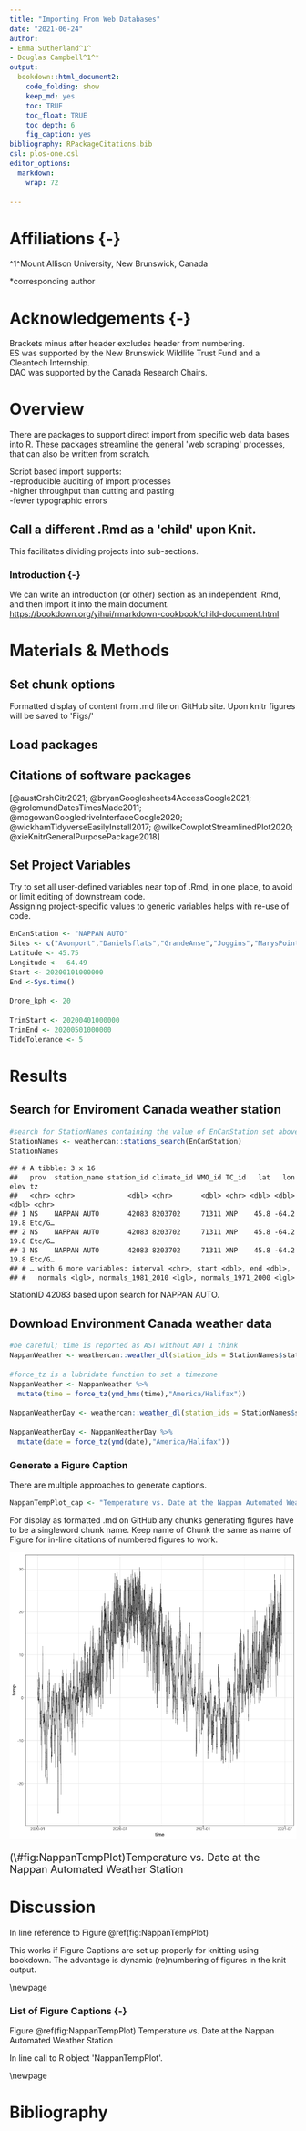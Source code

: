 ```yaml
---
title: "Importing From Web Databases"
date: "2021-06-24"
author:
- Emma Sutherland^1^
- Douglas Campbell^1^*
output:
  bookdown::html_document2:
    code_folding: show
    keep_md: yes
    toc: TRUE
    toc_float: TRUE
    toc_depth: 6
    fig_caption: yes
bibliography: RPackageCitations.bib
csl: plos-one.csl
editor_options: 
  markdown: 
    wrap: 72

---
```

<style type="text/css">
p.caption {
  font-size: 18px;
}
</style>




# Affiliations {-}
^1^Mount Allison University, New Brunswick, Canada  

*corresponding author  

# Acknowledgements {-}
Brackets minus after header excludes header from numbering.  
ES was supported by the New Brunswick Wildlife Trust Fund and a Cleantech Internship.  
DAC was supported by the Canada Research Chairs.

# Overview
There are packages to support direct import from specific web data bases into R.
These packages streamline the general 'web scraping' processes, that can also be written from scratch.

Script based import supports:  
-reproducible auditing of import processes  
-higher throughput than cutting and pasting  
-fewer typographic errors

## Call a different .Rmd as a 'child' upon Knit.
This facilitates dividing projects into sub-sections.










### Introduction  {-}  
We can write an introduction (or other) section as an independent .Rmd, and then import it into the main document.
https://bookdown.org/yihui/rmarkdown-cookbook/child-document.html

# Materials & Methods  
## Set chunk options
Formatted display of content from .md file on GitHub site.
Upon knitr figures will be saved to 'Figs/'


## Load packages


## Citations of software packages
[@austCrshCitr2021; @bryanGooglesheets4AccessGoogle2021; @grolemundDatesTimesMade2011; @mcgowanGoogledriveInterfaceGoogle2020; @wickhamTidyverseEasilyInstall2017; @wilkeCowplotStreamlinedPlot2020; @xieKnitrGeneralPurposePackage2018]


## Set Project Variables  
Try to set all user-defined variables near top of .Rmd, in one place, to avoid or limit editing of downstream code.  
Assigning project-specific values to generic variables helps with re-use of code.

```r
EnCanStation <- "NAPPAN AUTO"
Sites <- c("Avonport","Danielsflats","GrandeAnse","Joggins","MarysPoint", "PecksCove")
Latitude <- 45.75
Longitude <- -64.49
Start <- 20200101000000
End <-Sys.time()

Drone_kph <- 20

TrimStart <- 20200401000000
TrimEnd <- 20200501000000
TideTolerance <- 5
```

# Results

## Search for Enviroment Canada weather station

```r
#search for StationNames containing the value of EnCanStation set above
StationNames <- weathercan::stations_search(EnCanStation)
StationNames
```

```
## # A tibble: 3 x 16
##   prov  station_name station_id climate_id WMO_id TC_id   lat   lon  elev tz    
##   <chr> <chr>             <dbl> <chr>       <dbl> <chr> <dbl> <dbl> <dbl> <chr> 
## 1 NS    NAPPAN AUTO       42083 8203702     71311 XNP    45.8 -64.2  19.8 Etc/G…
## 2 NS    NAPPAN AUTO       42083 8203702     71311 XNP    45.8 -64.2  19.8 Etc/G…
## 3 NS    NAPPAN AUTO       42083 8203702     71311 XNP    45.8 -64.2  19.8 Etc/G…
## # … with 6 more variables: interval <chr>, start <dbl>, end <dbl>,
## #   normals <lgl>, normals_1981_2010 <lgl>, normals_1971_2000 <lgl>
```

StationID 42083 based upon search for NAPPAN AUTO.  



## Download Environment Canada weather data

```r
#be careful; time is reported as AST without ADT I think
NappanWeather <- weathercan::weather_dl(station_ids = StationNames$station_id[1], start =  "2020-01-01", interval = "hour")

#force_tz is a lubridate function to set a timezone
NappanWeather <- NappanWeather %>%
  mutate(time = force_tz(ymd_hms(time),"America/Halifax"))

NappanWeatherDay <- weathercan::weather_dl(station_ids = StationNames$station_id[1], start =  "2020-01-01", interval = "day")

NappanWeatherDay <- NappanWeatherDay %>%
  mutate(date = force_tz(ymd(date),"America/Halifax"))
```

### Generate a Figure Caption
There are multiple approaches to generate captions.

```r
NappanTempPlot_cap <- "Temperature vs. Date at the Nappan Automated Weather Station"
```


For display as formatted .md on GitHub any chunks generating figures have to be a singleword chunk name.
Keep name of Chunk the same as name of Figure for in-line citations of numbered figures to work.
<div class="figure">
<img src="Figs/NappanTempPlot-1.png" alt="Temperature vs. Date at the Nappan Automated Weather Station"  />
<p class="caption">(\#fig:NappanTempPlot)Temperature vs. Date at the Nappan Automated Weather Station</p>
</div>


# Discussion

In line reference to Figure \@ref(fig:NappanTempPlot)  

This works if Figure Captions are set up properly for knitting using bookdown.
The advantage is dynamic (re)numbering of figures in the knit output.

\newpage
### List of Figure Captions {-}

Figure \@ref(fig:NappanTempPlot)
Temperature vs. Date at the Nappan Automated Weather Station  

In line call to R object 'NappanTempPlot'.

\newpage


# Bibliography
